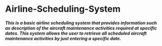 # Airline-Scheduling-System

##### This is a basic airline scheduling system that provides information such as description of the aircraft maintenance activities required at specific dates. This system allows the user to retrieve all scheduled aircraft maintenance activities by just entering a specific date.